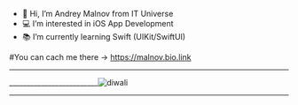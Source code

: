 - 👋 Hi, I’m Andrey Malnov from IT Universe
- 💻 I’m interested in iOS App Development
- 📚 I’m currently learning Swift (UIKit/SwiftUI)

#You can cach me there -> https://malnov.bio.link

----
_________________________![diwali](https://user-images.githubusercontent.com/29888750/152650538-fea20ce0-0c1e-40a3-9660-0c4411390a98.gif)

---
<!---
mk-salon/mk-salon is a ✨ special ✨ repository because its `README.md` (this file) appears on your GitHub profile.
You can click the Preview link to take a look at your changes.
--->








